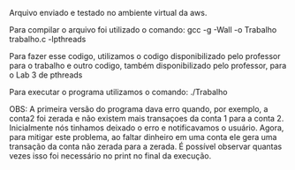 Arquivo enviado e testado no ambiente virtual da aws.

Para compilar o arquivo foi utilizado o comando:
	gcc -g -Wall -o Trabalho trabalho.c -lpthreads

Para fazer esse codigo, utilizamos o codigo disponibilizado pelo professor para o trabalho e outro codigo, também disponibilizado pelo professor, para o Lab 3 de pthreads

Para executar o programa utilizamos o comando:
./Trabalho


OBS: A primeira versão do programa dava erro quando, por exemplo, a conta2 foi zerada e não existem mais transaçoes da conta 1 para a conta 2. Inicialmente nós tinhamos deixado o erro e notificavamos o usuário. Agora, para mitigar este problema, ao faltar dinheiro em uma conta ele gera uma transação da conta não zerada para a zerada. É possível observar quantas vezes isso foi necessário no print no final da execução.
